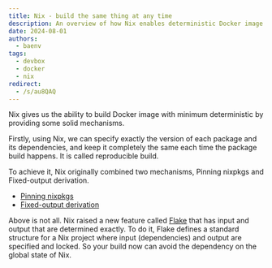 ```yaml
---
title: Nix - build the same thing at any time
description: An overview of how Nix enables deterministic Docker image builds through reproducible builds, pinning, and Flakes
date: 2024-08-01
authors:
  - baenv
tags:
  - devbox
  - docker
  - nix
redirect:
  - /s/au8QAQ
---
```


Nix gives us the ability to build Docker image with minimum deterministic by providing some solid mechanisms.

Firstly, using Nix, we can specify exactly the version of each package and its dependencies, and keep it completely the same each time the package build happens. It is called reproducible build.

To achieve it, Nix originally combined two mechanisms, Pinning nixpkgs and Fixed-output derivation.

- [Pinning nixpkgs](pinning-nixpkgs.md)
- [Fixed-output derivation](fixed-output-derivation.md)

Above is not all. Nix raised a new feature called [Flake](../introduction/¶%20Nix%20Flakes.md) that has input and output that are determined exactly. To do it, Flake defines a standard structure for a Nix project where input (dependencies) and output are specified and locked. So your build now can avoid the dependency on the global state of Nix.
